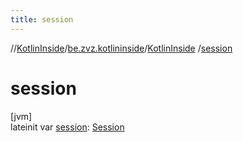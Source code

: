 ```yaml
---
title: session
---
```

//[KotlinInside](../../../index.html)/[be.zvz.kotlininside](../index.html)/[KotlinInside](index.html)
/[session](session.html)

# session

[jvm]\
lateinit var [session](session.html): [Session](../../be.zvz.kotlininside.session/-session/index.html)




